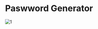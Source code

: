 # Paswword Generator
![1](https://user-images.githubusercontent.com/66522993/153094572-fda0627b-c2e8-4cbe-bb19-950120eed841.png)

